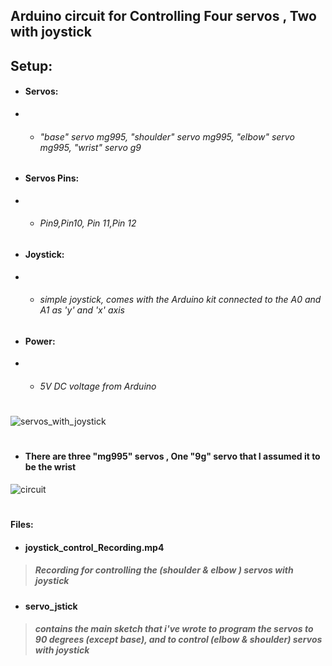 ## Arduino circuit for Controlling Four servos , Two with joystick 
## Setup:
- #### Servos: 
- - ###### "base" servo mg995, "shoulder" servo mg995, "elbow" servo mg995, "wrist" servo g9
- #### Servos Pins: 
- - ###### Pin9,Pin10, Pin 11,Pin 12 
- #### Joystick: 
- - ###### simple joystick, comes with the Arduino kit connected to the A0 and A1 as 'y' and 'x' axis
- #### Power: 
- - ###### 5V DC voltage from Arduino 
#
![servos_with_joystick](https://user-images.githubusercontent.com/49666154/127266428-9e9b8bb4-2fd6-4ac9-b997-314c87fe5f0f.jpeg)
#
- #### There are three "mg995" servos , One "9g" servo that I assumed it to be the wrist 
![circuit](https://user-images.githubusercontent.com/49666154/127266488-fc4c3b7b-79ad-478b-b42a-12b9e5feaa0a.jpeg)
#
#### Files:
- #### joystick_control_Recording.mp4
 > ##### Recording for controlling the (shoulder & elbow ) servos with joystick
- #### servo_jstick
> ##### contains the main sketch that i've wrote to program the servos to 90 degrees (except base), and to control (elbow & shoulder) servos with joystick 


  

